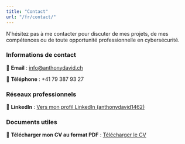 ```yaml
---
title: "Contact"
url: "/fr/contact/"
---
```


N'hésitez pas à me contacter pour discuter de mes projets, de mes compétences ou de toute opportunité professionnelle en cybersécurité.

### Informations de contact

📧 **Email** : info@anthonydavid.ch

📱 **Téléphone** : +41 79 387 93 27

### Réseaux professionnels

🔗 **LinkedIn** : [Vers mon profil LinkedIn (anthonydavid1462)](https://www.linkedin.com/in/anthonydavid1462/)

### Documents utiles

📄 **Télécharger mon CV au format PDF** : [Télécharger le CV](/files/Anthony-David-CV.pdf)